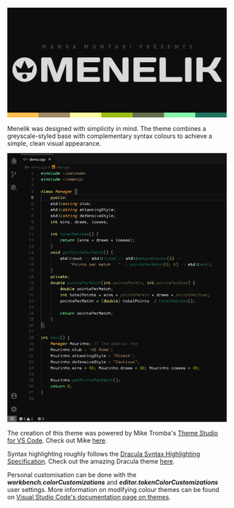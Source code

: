![](./banner.png)

Menelik was designed with simplicity in mind. The theme combines a greyscale-styled base with complementary syntax colours to achieve a simple, clean visual appearance.

![](./screenshot.png)

The creation of this theme was powered by Mike Tromba's [Theme Studio for VS Code](https://themes.vscode.one/). Check out Mike [here](https://vscode.one/).

Syntax highlighting roughly follows the [Dracula Syntax Highlighting Specification](https://spec.draculatheme.com/). Check out the amazing Dracula theme [here](https://draculatheme.com/).

Personal customisation can be done with the ***workbench.colorCustomizations*** and ***editor.tokenColorCustomizations*** user settings. More information on modifying colour themes can be found on [Visual Studio Code's documentation page on themes](https://code.visualstudio.com/docs/getstarted/themes).
